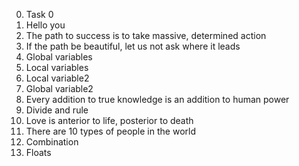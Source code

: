 0. Task 0
1. Hello you
2. The path to success is to take massive, determined action
3. If the path be beautiful, let us not ask where it leads
4. Global variables
5. Local variables
6. Local variable2
7. Global variable2
8. Every addition to true knowledge is an addition to human power
9. Divide and rule
10. Love is anterior to life, posterior to death
11. There are 10 types of people in the world
12. Combination
13. Floats
